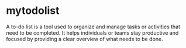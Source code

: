 # mytodolist
A to-do list is a tool used to organize and manage tasks or activities that need to be completed. It helps individuals or teams stay productive and focused by providing a clear overview of what needs to be done.

